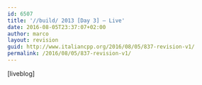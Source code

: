 ```yaml
---
id: 6507
title: '//build/ 2013 [Day 3] – Live'
date: 2016-08-05T23:37:07+02:00
author: marco
layout: revision
guid: http://www.italiancpp.org/2016/08/05/837-revision-v1/
permalink: /2016/08/05/837-revision-v1/
---
```

[liveblog]